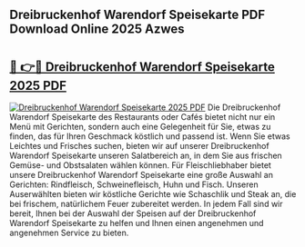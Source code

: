 ## Dreibruckenhof Warendorf Speisekarte PDF Download Online 2025 Azwes

# <h2><a href="http://gccw6x.nevu.top/?p=Dreibruckenhof+Warendorf+Speisekarte">🔗 👉🔴 Dreibruckenhof Warendorf Speisekarte 2025 PDF</a></h2>

[![Dreibruckenhof Warendorf Speisekarte 2025 PDF](https://i.imgur.com/dBaPXMq.png)](http://gccw6x.nevu.top/?p=Dreibruckenhof+Warendorf+Speisekarte)
Die Dreibruckenhof Warendorf Speisekarte des Restaurants oder Cafés bietet nicht nur ein Menü mit Gerichten, sondern auch eine Gelegenheit für Sie, etwas zu finden, das für Ihren Geschmack köstlich und passend ist. Wenn Sie etwas Leichtes und Frisches suchen, bieten wir auf unserer Dreibruckenhof Warendorf Speisekarte unseren Salatbereich an, in dem Sie aus frischen Gemüse- und Obstsalaten wählen können. Für Fleischliebhaber bietet unsere Dreibruckenhof Warendorf Speisekarte eine große Auswahl an Gerichten: Rindfleisch, Schweinefleisch, Huhn und Fisch. Unseren Auserwählten bieten wir köstliche Gerichte wie Schaschlik und Steak an, die bei frischem, natürlichem Feuer zubereitet werden. In jedem Fall sind wir bereit, Ihnen bei der Auswahl der Speisen auf der Dreibruckenhof Warendorf Speisekarte zu helfen und Ihnen einen angenehmen und angenehmen Service zu bieten.
